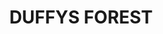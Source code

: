 ---
lastmod: '2025-04-06T06:05:20+00:00'
latitude: -33.650999
layout: suburb
longitude: 151.216929
postcode: '2084'
state: NSW
title: DUFFYS FOREST
url: /nsw/duffys-forest/
---